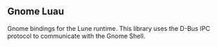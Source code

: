 ## Gnome Luau

Gnome bindings for the Lune runtime. This library uses the D-Bus IPC protocol to communicate with the Gnome Shell.
